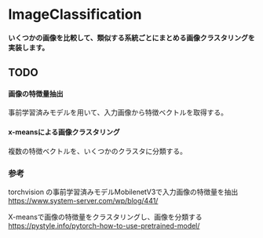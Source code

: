 # ImageClassification
#### いくつかの画像を比較して、類似する系統ごとにまとめる画像クラスタリングを実装します。

## TODO

#### 画像の特徴量抽出
事前学習済みモデルを用いて、入力画像から特徴ベクトルを取得する。

#### x-meansによる画像クラスタリング
複数の特徴ベクトルを、いくつかのクラスタに分類する。

### 参考
torchvision の事前学習済みモデルMobilenetV3で入力画像の特徴量を抽出<br>
https://www.system-server.com/wp/blog/441/

X-meansで画像の特徴量をクラスタリングし、画像を分類する<br>
https://pystyle.info/pytorch-how-to-use-pretrained-model/